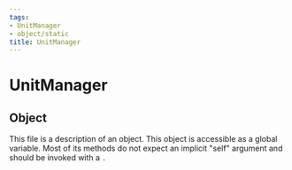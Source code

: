 ```yaml
---
tags:
- UnitManager
- object/static
title: UnitManager
---
```

# UnitManager
## Object
This file is a description of an object. This object is accessible as a global variable. Most of its methods do not expect an implicit "self" argument and should be invoked with a `.`
